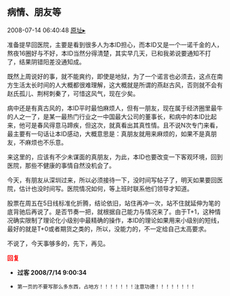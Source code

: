 ## 病情、朋友等
2008-07-14 06:40:48
[原址▸](http://www.fxgan.com/chan_time/2008_07_12/1066.htm)


准备提早回医院，主要是看到很多人为本ID担心，而本ID又是一个一诺千金的人，熬夜16圈好与不好，本ID当然分得清楚，其实早几天，已和我弟说要通知不打了，结果阴错阳差没通知成。

既然上周说好的事，就不能爽约，即使是地狱，为了一个诺言也必须去，这点在南方生活太长时间的人大概都很难理解，这大概就是所谓的燕赵古风，否则就不会有赵氏孤儿、荆柯刺秦了，可惜这风气，现在少矣。

病中还是有真古风的，本ID平时最怕麻烦人，但有一朋友，现在属于经济圈里最牛的人之一了，是某一最热门行业之一中国最大公司的董事长，和病中的本ID比起来，他可是春风得意马蹄疾，但这次，就真看出其真性情。且不说N次专门来看，最主要有一句话让本ID感动，大概意思是：真朋友就用来麻烦的，如果不是真朋友，不麻烦也不乐意。

来这里的，应该有不少未谋面的真朋友，为此，本ID也要改变一下客观环境，回到医院，那些不健康的事情自然没机会了。

今天，有朋友从深圳过来，所以必须接待一下，没时间写帖子了，明天如果要回医院，估计也没时间写。医院情况如何，等上班时联系他们领导才知道。

股票在周五在5日线标准化折腾，结论依旧，站住再冲一次，站不住就延伸为笔的底背驰后再说了。是否节奏一把，就根据自己能力与情况来了。由于T+1，这种情况确实限制了理论化小级别中最精确的操作，本ID的理论如果用来小级别的短线，最好的就是T+0或者期货之类的，所以，没能力的，不一定给自己太高要求。

不说了，今天事够多的，先下，再见。




<font color='red'>**回复**</font>


- **过客 2008/7/14 9:00:34**
- ```
  第一页的不要写那么多东西，占地方！！！！！！！注意功德！！！！！！！！
  ```
